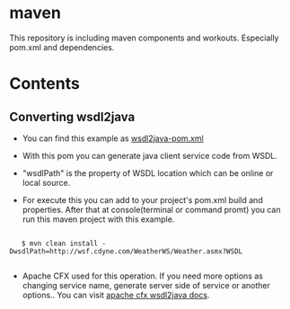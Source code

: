 maven
=====

This repository is including maven components and workouts. Especially pom.xml and dependencies.

Contents
========


Converting wsdl2java
--------------------

- You can find this example as [wsdl2java-pom.xml](https://github.com/ercinakcay/maven/blob/master/wsdl2java-pom.xml)

- With this pom you can generate java client service code from WSDL.

- "wsdlPath" is the property of WSDL location which can be online or local source.

- For execute this you can add to your project's pom.xml build and properties. After that at console(terminal or command promt) you can run this maven project with this example.
  
```

   $ mvn clean install -DwsdlPath=http://wsf.cdyne.com/WeatherWS/Weather.asmx?WSDL
 
````
- Apache CFX used for this operation. If you need more options as changing service name, generate server side of service or another options.. You can visit [apache cfx wsdl2java docs](https://cxf.apache.org/docs/wsdl-to-java.html).
